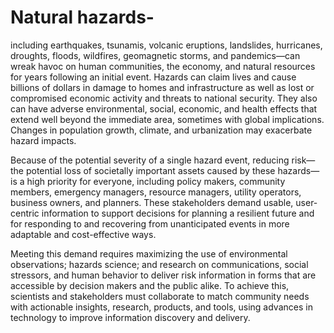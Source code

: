 # Natural hazards-

including earthquakes, tsunamis, volcanic eruptions, landslides, hurricanes, droughts, floods, wildfires, geomagnetic storms, and pandemics—can wreak havoc on human communities, the economy, and natural resources for years following an initial event. Hazards can claim lives and cause billions of dollars in damage to homes and infrastructure as well as lost or compromised economic activity and threats to national security. They also can have adverse environmental, social, economic, and health effects that extend well beyond the immediate area, sometimes with global implications. Changes in population growth, climate, and urbanization may exacerbate hazard impacts.

Because of the potential severity of a single hazard event, reducing risk—the potential loss of societally important assets caused by these hazards—is a high priority for everyone, including policy makers, community members, emergency managers, resource managers, utility operators, business owners, and planners. These stakeholders demand usable, user-centric information to support decisions for planning a resilient future and for responding to and recovering from unanticipated events in more adaptable and cost-effective ways.

Meeting this demand requires maximizing the use of environmental observations; hazards science; and research on communications, social stressors, and human behavior to deliver risk information in forms that are accessible by decision makers and the public alike. To achieve this, scientists and stakeholders must collaborate to match community needs with actionable insights, research, products, and tools, using advances in technology to improve information discovery and delivery.
